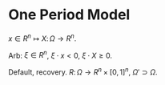 # One Period Model

$x\in R^n\mapsto X\colon\Omega\to R^n$. 

Arb: $\xi\in R^n$, $\xi\cdot x < 0$, $\xi\cdot X \ge 0$.

Default, recovery. $R\colon\Omega\to R^n\times [0,1]^n$, $\Omega'\supset\Omega$.
